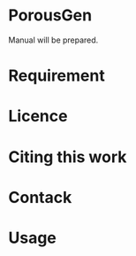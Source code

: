 # PorousGen

Manual will be prepared.


# Requirement


# Licence

# Citing this work

# Contack

# Usage
